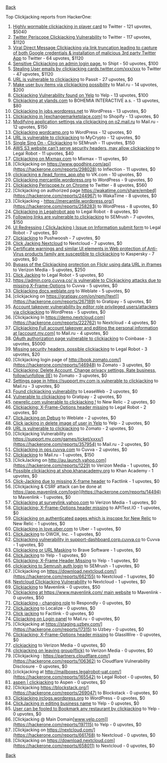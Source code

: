 [Back](../README.md)

Top Clickjacking reports from HackerOne:

1. [Highly wormable clickjacking in player card](https://hackerone.com/reports/85624) to Twitter - 121 upvotes, $5040
2. [Twitter Periscope Clickjacking Vulnerability](https://hackerone.com/reports/591432) to Twitter - 117 upvotes, $1120
3. [Viral Direct Message Clickjacking via link truncation leading to capture of both Google credentials &amp; installation of malicious 3rd party Twitter App](https://hackerone.com/reports/643274) to Twitter - 64 upvotes, $1120
4. [Sensitive Clickjacking on admin login page.](https://hackerone.com/reports/389145) to Shipt - 50 upvotes, $100
5. [Stealing User emails by clickjacking cards.twitter.com/xxx/xxx](https://hackerone.com/reports/154963) to Twitter - 47 upvotes, $1120
6. [URL is vulnerable to clickjacking](https://hackerone.com/reports/530008) to Passit - 27 upvotes, $0
7. [Make user buy items via clickjacking possibility](https://hackerone.com/reports/471967) to Mail.ru - 14 upvotes, $200
8. [Clickjacking Vulnerability found on Yelp](https://hackerone.com/reports/214087) to Yelp - 13 upvotes, $100
9. [Clickjacking at ylands.com](https://hackerone.com/reports/405342) to BOHEMIA INTERACTIVE a.s. - 13 upvotes, $80
10. [Clickjacking In jobs.wordpress.net](https://hackerone.com/reports/223024) to WordPress - 13 upvotes, $0
11. [Clickjacking in [exchangemarketplace.com]](https://hackerone.com/reports/658217) to Shopify - 13 upvotes, $0
12. [Modifying application settings via clickjacking on o2.mail.ru](https://hackerone.com/reports/355774) to Mail.ru - 12 upvotes, $150
13. [Clickjacking wordcamp.org](https://hackerone.com/reports/230581) to WordPress - 12 upvotes, $0
14. [URL is vulnerable to clickjacking](https://hackerone.com/reports/712376) to MyCrypto - 12 upvotes, $0
15. [Single Sing On - Clickjacking](https://hackerone.com/reports/299009) to SEMrush - 11 upvotes, $150
16. [AWS S3 website can't serve security headers, may allow clickjacking](https://hackerone.com/reports/149572) to Legal Robot - 11 upvotes, $40
17. [Clickjacking on Mixmax.com](https://hackerone.com/reports/234713) to Mixmax - 11 upvotes, $0
18. [Clickjacking on https://www.goodhire.com/api](https://hackerone.com/reports/298028) to Inflection - 11 upvotes, $0
19. [clickjacking в /lead_forms_app.php](https://hackerone.com/reports/294334) to VK.com - 10 upvotes, $0
20. [Clickjacking mercantile.wordpress.org](https://hackerone.com/reports/264125) to WordPress - 9 upvotes, $0
21. [Clickjacking Periscope.tv on Chrome](https://hackerone.com/reports/198622) to Twitter - 8 upvotes, $560
22. [Clickjacking on authorized page https://wakatime.com/share/embed](https://hackerone.com/reports/244967) to WakaTime - 8 upvotes, $0
23. [Clickjacking - https://mercantile.wordpress.org/](https://hackerone.com/reports/258283) to WordPress - 8 upvotes, $0
24. [Clickjacking in Legalrobot app](https://hackerone.com/reports/270454) to Legal Robot - 8 upvotes, $0
25. [Following links are vulnerable to clickjacking](https://hackerone.com/reports/289246) to SEMrush - 7 upvotes, $150
26. [UI Redressing ( ClickJacking ) Issue on Information submit form](https://hackerone.com/reports/163753) to Legal Robot - 7 upvotes, $0
27. [Clickjacking](https://hackerone.com/reports/200419) to Pushwoosh - 7 upvotes, $0
28. [Click Jacking Nextcloud](https://hackerone.com/reports/347782) to Nextcloud - 7 upvotes, $0
29. [Certificate warnings and similar UI elements in Web protection of Anti-Virus products family are susceptible to clickjacking](https://hackerone.com/reports/463695) to Kaspersky - 7 upvotes, $0
30. [Bypass of the Clickjacking protection on Flickr using data URL in iframes](https://hackerone.com/reports/7264) to Verizon Media - 5 upvotes, $250
31. [Click Jacking](https://hackerone.com/reports/163888) to Legal Robot - 5 upvotes, $0
32. [https://admin.corp.cuvva.co/ is vulnerable to Clickjacking attacks due to missing X-Frame-Options](https://hackerone.com/reports/231434) to Cuvva - 5 upvotes, $0
33. [Clickjacking docs.weblate.org](https://hackerone.com/reports/223391) to Weblate - 5 upvotes, $0
34. [clickjacking on https://gratipay.com/on/npm/[text]](https://hackerone.com/reports/267189) to Gratipay - 5 upvotes, $0
35. [Account takeover vulnerability by editor role privileged users/attackers via clickjacking](https://hackerone.com/reports/388254) to WordPress - 5 upvotes, $0
36. [Clickjacking In https://demo.nextcloud.com](https://hackerone.com/reports/222762) to Nextcloud - 4 upvotes, $0
37. [Clickjacking Full account takeover and editing the personal information at [account.my.com]](https://hackerone.com/reports/261652) to Mail.ru - 4 upvotes, $0
38. [OAuth authorization page vulnerable to clickjacking](https://hackerone.com/reports/65825) to Coinbase - 3 upvotes, $5000
39. [Missing security headers, possible clickjacking](https://hackerone.com/reports/64645) to Legal Robot - 3 upvotes, $20
40. [Clickjacking login page of http://book.zomato.com/](https://hackerone.com/reports/146948) to Zomato - 3 upvotes, $0
41. [Clickjacking: Delete Account, Change privacy settings, Rate business, follow/unfollow (IE)](https://hackerone.com/reports/338569) to Zomato - 3 upvotes, $0
42. [Settings page in https://support.my.com is vulnerable to clickjacking](https://hackerone.com/reports/667400) to Mail.ru - 3 upvotes, $0
43. [Found clickjacking vulnerability](https://hackerone.com/reports/119828) to LeaseWeb - 2 upvotes, $0
44. [Vulnerable to clickjacking](https://hackerone.com/reports/123782) to Gratipay - 2 upvotes, $0
45. [newrelic.com vulnerable to clickjacking !](https://hackerone.com/reports/123126) to New Relic - 2 upvotes, $0
46. [Clickjacking: X-Frame-Options header missing](https://hackerone.com/reports/163646) to Legal Robot - 2 upvotes, $0
47. [ClickJacking on Debug](https://hackerone.com/reports/225555) to Weblate - 2 upvotes, $0
48. [Click jacking in delete image of user in Yelp](https://hackerone.com/reports/201848) to Yelp - 2 upvotes, $0
49. [URL is vulnerable to clickjacking](https://hackerone.com/reports/337219) to Zomato - 2 upvotes, $0
50. [Clickjacking Vulnerability on https://support.my.com/games/ticket/xxxx/](https://hackerone.com/reports/357954) to Mail.ru - 2 upvotes, $0
51. [Clickjacking in ops.cuvva.com](https://hackerone.com/reports/583624) to Cuvva - 2 upvotes, $0
52. [Clickjacking](https://hackerone.com/reports/8724) to Mail.ru - 1 upvotes, $150
53. [ClickJacking on http://au.launch.yahoo.com](https://hackerone.com/reports/1229) to Verizon Media - 1 upvotes, $0
54. [Possible clickjacking at shop.khanacademy.org](https://hackerone.com/reports/6370) to Khan Academy - 1 upvotes, $0
55. [Click-Jacking due to missing X-frame header](https://hackerone.com/reports/17664) to Factlink - 1 upvotes, $0
56. [Clickjacking &amp; CSRF attack can be done at https://app.mavenlink.com/login](https://hackerone.com/reports/14494) to Mavenlink - 1 upvotes, $0
57. [Clickjacking at surveylink.yahoo.com](https://hackerone.com/reports/3578) to Verizon Media - 1 upvotes, $0
58. [Clickjacking: X-Frame-Options header missing](https://hackerone.com/reports/129650) to APITest.IO - 1 upvotes, $0
59. [Clickjacking on authenticated pages which is inscope for New Relic](https://hackerone.com/reports/128645) to New Relic - 1 upvotes, $0
60. [Clickjacking in love.uber.com](https://hackerone.com/reports/137152) to Uber - 1 upvotes, $0
61. [ClickJacking](https://hackerone.com/reports/183127) to OWOX, Inc. - 1 upvotes, $0
62. [Clickjacking vulnerability in support-dashboard.corp.cuvva.co](https://hackerone.com/reports/231694) to Cuvva - 1 upvotes, $0
63. [Clickjacking or URL Masking](https://hackerone.com/reports/204198) to Brave Software - 1 upvotes, $0
64. [ClickJacking](https://hackerone.com/reports/179839) to Yelp - 1 upvotes, $0
65. [Clickjacking: X-Frame Header Missing](https://hackerone.com/reports/168358) to Yelp - 1 upvotes, $0
66. [clickjacking to Semrush auth login](https://hackerone.com/reports/318295) to SEMrush - 1 upvotes, $0
67. [Clickjacking on https://download.nextcloud.com/](https://hackerone.com/reports/662155) to Nextcloud - 1 upvotes, $0
68. [Nextcloud Clickjacking Vulnerability](https://hackerone.com/reports/710996) to Nextcloud - 1 upvotes, $0
69. [Clickjacking](https://hackerone.com/reports/21110) to Mavenlink - 0 upvotes, $50
70. [Clickjacking at https://www.mavenlink.com/ main website](https://hackerone.com/reports/14631) to Mavenlink - 0 upvotes, $50
71. [Clickjacking - changing role](https://hackerone.com/reports/7924) to Respondly - 0 upvotes, $0
72. [ClickJacking](https://hackerone.com/reports/7862) to Localize - 0 upvotes, $0
73. [Click jacking](https://hackerone.com/reports/13550) to Factlink - 0 upvotes, $0
74. [Clicjacking on Login panel](https://hackerone.com/reports/8459) to Mail.ru - 0 upvotes, $0
75. [Clickjacking at https://staging.uzbey.com/](https://hackerone.com/reports/17315) to Uzbey - 0 upvotes, $0
76. [Clickjacking: X-Frame-Options header missing](https://hackerone.com/reports/27594) to GlassWire - 0 upvotes, $0
77. [clickjacking](https://hackerone.com/reports/1207) to Verizon Media - 0 upvotes, $0
78. [clickjacking on leaving group(flick)](https://hackerone.com/reports/7745) to Verizon Media - 0 upvotes, $0
79. [Clickjacking : https://partners.cloudflare.com/](https://hackerone.com/reports/106362) to Cloudflare Vulnerability Disclosure - 0 upvotes, $0
80. [clickjacking at http://mailboxes.legalrobot-uat.com/](https://hackerone.com/reports/165542) to Legal Robot - 0 upvotes, $0
81. [aspen | clickjacking](https://hackerone.com/reports/272387) to Aspen - 0 upvotes, $0
82. [Clickjacking https://blockstack.org/](https://hackerone.com/reports/269047) to Blockstack - 0 upvotes, $0
83. [Clickjacking irclogs.wordpress.org](https://hackerone.com/reports/267075) to WordPress - 0 upvotes, $0
84. [ClickJacking in editing business name](https://hackerone.com/reports/227837) to Yelp - 0 upvotes, $0
85. [User can be fooled to Bookmark any restaurant by clickjacking](https://hackerone.com/reports/228295) to Yelp - 0 upvotes, $0
86. [Clickjacking @ Main Domain[www.yelp.com]](https://hackerone.com/reports/197115) to Yelp - 0 upvotes, $0
87. [Clickjacking on https://nextcloud.com/](https://hackerone.com/reports/661768) to Nextcloud - 0 upvotes, $0
88. [Clickjacking on https://download.nextcloud.com](https://hackerone.com/reports/658011) to Nextcloud - 0 upvotes, $0


[Back](../README.md)
